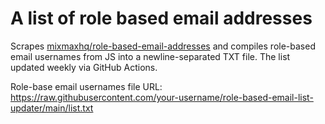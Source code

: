 # A list of role based email addresses 

Scrapes [mixmaxhq/role-based-email-addresses](https://github.com/mixmaxhq/role-based-email-addresses) and compiles role-based email usernames from JS into a newline-separated TXT file. 
The list updated weekly via GitHub Actions.  

Role-base email usernames file URL: https://raw.githubusercontent.com/your-username/role-based-email-list-updater/main/list.txt

